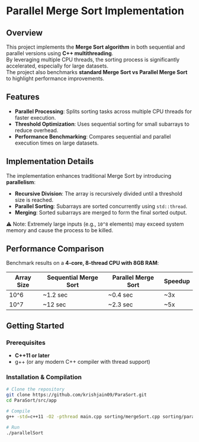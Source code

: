 # Parallel Merge Sort Implementation

## Overview

This project implements the **Merge Sort algorithm** in both sequential and parallel versions using **C++ multithreading**.  
By leveraging multiple CPU threads, the sorting process is significantly accelerated, especially for large datasets.  
The project also benchmarks **standard Merge Sort vs Parallel Merge Sort** to highlight performance improvements.

## Features

- **Parallel Processing**: Splits sorting tasks across multiple CPU threads for faster execution.
- **Threshold Optimization**: Uses sequential sorting for small subarrays to reduce overhead.
- **Performance Benchmarking**: Compares sequential and parallel execution times on large datasets.

## Implementation Details

The implementation enhances traditional Merge Sort by introducing **parallelism**:

- **Recursive Division**: The array is recursively divided until a threshold size is reached.
- **Parallel Sorting**: Subarrays are sorted concurrently using `std::thread`.
- **Merging**: Sorted subarrays are merged to form the final sorted output.

⚠️ Note: Extremely large inputs (e.g., `10^8` elements) may exceed system memory and cause the process to be killed.

## Performance Comparison

Benchmark results on a **4-core, 8-thread CPU with 8GB RAM**:

| Array Size | Sequential Merge Sort | Parallel Merge Sort | Speedup |
|------------|------------------------|---------------------|---------|
| 10^6       | ~1.2 sec              | ~0.4 sec           | ~3x     |
| 10^7       | ~12 sec               | ~2.3 sec           | ~5x     |

## Getting Started

### Prerequisites

- **C++11 or later**
- g++ (or any modern C++ compiler with thread support)

### Installation & Compilation

```bash
# Clone the repository
git clone https://github.com/krishjain09/ParaSort.git
cd ParaSort/src/app

# Compile
g++ -std=c++11 -O2 -pthread main.cpp sorting/mergeSort.cpp sorting/parallelMergeSort.cpp -o parallelSort

# Run
./parallelSort
